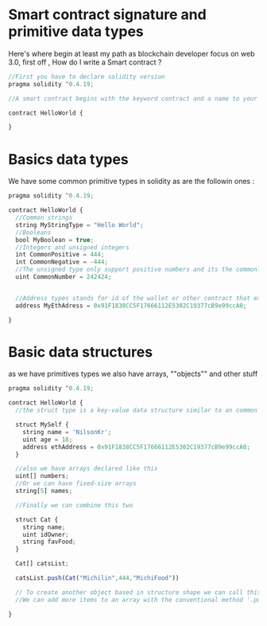# Smart contract signature and primitive data types

Here's where begin at least my path as blockchain developer focus on web 3.0, first off , How do I write a Smart contract ?

```javascript
//First you have to declare solidity version
pragma solidity ^0.4.19;

//A smart contract begins with the keyword contract and a name to your taste, inside the keys we will write all our code

contract HelloWorld {

}

```

# Basics data types

We have some common primitive types in solidity as are the followin ones :

```javascript
pragma solidity ^0.4.19;

contract HelloWorld {
  //Common strings
  string MyStringType = "Hello World";
  //Booleans
  bool MyBoolean = true;
  //Integers and unsigned integers
  int CommonPositive = 444;
  int CommonNegative = -444;
  //The unsigned type only support positive numbers and its the commonly used
  uint CommonNumber = 242424;


  //Address types stands for id of the wallet or other contract that exists in the blockchain, this can hold 20 bytes which is the size of a Ethereum Address
  address MyEthAdress = 0x91F1838CC5F17666112E5302C19377cB9e99ccA0;

}

```

# Basic data structures

as we have primitives types we also have arrays, ""objects"" and other stuff

```javascript
pragma solidity ^0.4.19;

contract HelloWorld {
  //the struct type is a key-value data structure similar to an common object

  struct MySelf {
    string name = 'NilsonKr';
    uint age = 18;
    address ethAddress = 0x91F1838CC5F17666112E5302C19377cB9e99ccA0;
  }

  //also we have arrays declared like this
  uint[] numbers;
  //Or we can have fixed-size arrays
  string[5] names;

  //Finally we can combine this two

  struct Cat {
    string name;
    uint idOwner;
    string favFood;
  }

  Cat[] catsList;

  catsList.push(Cat("Michilin",444,"MichiFood"))

  // To create another object based in structure shape we can call this structure yourStructure(...props)
  //We can add more items to an array with the conventional method '.push()'

}
```
